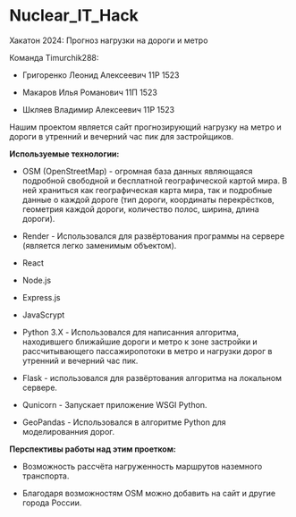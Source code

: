 # Nuclear_IT_Hack

Хакатон 2024: Прогноз нагрузки на дороги и метро

Команда Timurchik288:

  - Григоренко Леонид Алексеевич 11Р 1523
  
  - Макаров Илья Романович 11П 1523
  
  - Шкляев Владимир Алексеевич 11Р 1523

Нашим проектом является сайт прогнозирующий нагрузку на метро и дороги в утренний и вечерний час пик для застройщиков.

**Используемые технологии:**

  - OSM (OpenStreetMap) - огромная база данных являющаяся подробной свободной и бесплатной географической картой мира. В ней храниться как географическая карта мира, так и подробные данные о каждой дороге (тип дороги, координаты перекрёстков, геометрия каждой дороги, количество полос, ширина, длина дороги).

  - Render - Использовался для развёртования программы на сервере (является легко заменимым объектом).

  - React

  - Node.js

  - Express.js

  - JavaScrypt

  - Python 3.X - Использовался для написанния алгоритма, находившего ближайшие дороги и метро к зоне застройки и рассчитывающего пассажиропотоки в метро и нагрузки дорог в утренний и вечерний час пик.

  - Flask - использовался для развёртования алгоритма на локальном сервере.

  - Qunicorn -  Запускает приложение WSGI Python.

  - GeoPandas - Использовался в алгоритме Python для моделированния дорог.


**Перспективы работы над этим проетком:**

  - Возможность рассчёта нагруженность маршрутов наземного транспорта.

  - Благодаря возможностям OSM можно добавить на сайт и другие города России.
